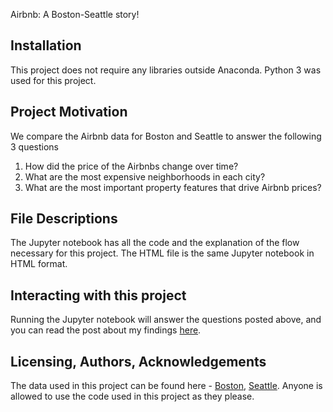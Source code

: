 Airbnb: A Boston-Seattle story!

## Installation

This project does not require any libraries outside Anaconda. Python 3 was used for this project.

## Project Motivation

We compare the Airbnb data for Boston and Seattle to answer the following 3 questions

1. How did the price of the Airbnbs change over time?
2. What are the most expensive neighborhoods in each city?
3. What are the most important property features that drive Airbnb prices?

## File Descriptions

The Jupyter notebook has all the code and the explanation of the flow necessary for this project. The HTML file is the same Jupyter notebook in HTML format.

## Interacting with this project

Running the Jupyter notebook will answer the questions posted above, and you can read the post about my findings [here](https://medium.com/@araman520/airbnb-a-boston-seattle-story-6bb52ebb56bc).

## Licensing, Authors, Acknowledgements

The data used in this project can be found here - [Boston](https://www.kaggle.com/airbnb/boston), [Seattle](https://www.kaggle.com/airbnb/seattle/data).
Anyone is allowed to use the code used in this project as they please.
